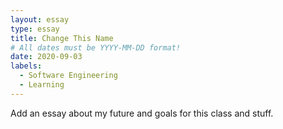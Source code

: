 ```yaml
---
layout: essay
type: essay
title: Change This Name
# All dates must be YYYY-MM-DD format!
date: 2020-09-03
labels:
  - Software Engineering
  - Learning
---
```


Add an essay about my future and goals for this class and stuff.

